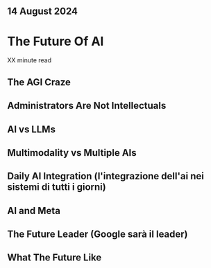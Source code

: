 ## 14 August 2024
# The Future Of AI

XX minute read

## The AGI Craze

## Administrators Are Not Intellectuals

## AI vs LLMs

## Multimodality vs Multiple AIs

## Daily AI Integration (l'integrazione dell'ai nei sistemi di tutti i giorni)

## AI and Meta

## The Future Leader (Google sarà il leader)

## What The Future Like